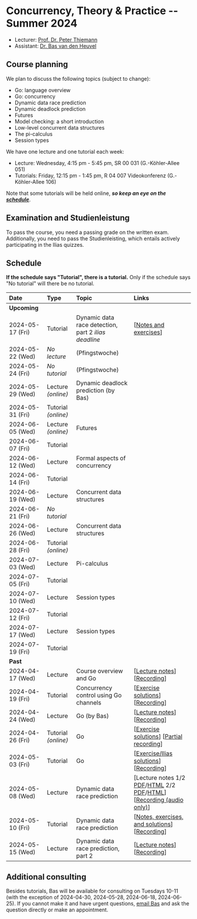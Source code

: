 # Concurrency, Theory & Practice -- Summer 2024

- Lecturer: [Prof. Dr. Peter Thiemann](/team/thiemann.md)
- Assistant: [Dr. Bas van den Heuvel](https://basvdheuvel.github.io/)

## Course planning

We plan to discuss the following topics (subject to change):

* Go: language overview
* Go: concurrency
* Dynamic data race prediction
* Dynamic deadlock prediction
* Futures
* Model checking: a short introduction
* Low-level concurrent data structures
* The pi-calculus
* Session types

We have one lecture and one tutorial each week:

- Lecture: Wednesday, 4:15 pm - 5:45 pm, SR 00 031 (G.-Köhler-Allee 051)
- Tutorials: Friday, 12:15 pm - 1:45 pm, R 04 007 Videokonferenz (G.-Köhler-Allee 106)

Note that some tutorials will be held online, ***so keep an eye on the [schedule](#schedule)***.

## Examination and Studienleistung

To pass the course, you need a passing grade on the written exam.
Additionally, you need to pass the Studienleisting, which entails actively participating in the Ilias quizzes.

## Schedule

**If the schedule says "Tutorial", there is a tutorial.**
Only if the schedule says "No tutorial" will there be no tutorial.

| Date | Type | Topic | Links |
|:-----|:-----|:------|:------|
| **Upcoming** | | | |
| 2024-05-17 (Fri) | Tutorial | Dynamic data race detection, part 2 *ilias deadline* | \[[Notes and exercises](./concurrency/lec-04-tutorial.html)\] |
| 2024-05-22 (Wed) | *No lecture* | (Pfingstwoche) | |
| 2024-05-24 (Fri) | *No tutorial* | (Pfingstwoche) | |
| 2024-05-29 (Wed) | Lecture *(online)* | Dynamic deadlock prediction (by Bas) | |
| 2024-05-31 (Fri) | Tutorial *(online)* | | |
| 2024-06-05 (Wed) | Lecture *(online)* | Futures | |
| 2024-06-07 (Fri) | Tutorial | | |
| 2024-06-12 (Wed) | Lecture | Formal aspects of concurrency |
| 2024-06-14 (Fri) | Tutorial | | |
| 2024-06-19 (Wed) | Lecture | Concurrent data structures | |
| 2024-06-21 (Fri) | *No tutorial* | | |
| 2024-06-26 (Wed) | Lecture | Concurrent data structures | |
| 2024-06-28 (Fri) | Tutorial *(online)* | | |
| 2024-07-03 (Wed) | Lecture | Pi-calculus | |
| 2024-07-05 (Fri) | Tutorial | | |
| 2024-07-10 (Wed) | Lecture | Session types | |
| 2024-07-12 (Fri) | Tutorial | | |
| 2024-07-17 (Wed) | Lecture | Session types | |
| 2024-07-19 (Fri) | Tutorial | | |
| **Past** | | | |
| 2024-04-17 (Wed) | Lecture | Course overview and Go | \[[Lecture notes](./concurrency/lec-01-concurrency-go.html)\] \[[Recording](https://archive.informatik.uni-freiburg.de/courses/proglang/2024-SS-Concurrency/2024-04-17-lecture-1.mp4)\] |
| 2024-04-19 (Fri) | Tutorial | Concurrency control using Go channels | \[[Exercise solutions](./concurrency/lec-01-exercises.zip)\] \[[Recording](https://archive.informatik.uni-freiburg.de/courses/proglang/2024-SS-Concurrency/2024-04-19-tutorial-1.mp4)\] |
| 2024-04-24 (Wed) | Lecture | Go (by Bas) | \[[Lecture notes](./concurrency/lec-02-concurrency-go.html)\] \[[Recording](https://archive.informatik.uni-freiburg.de/courses/proglang/2024-SS-Concurrency/2024-04-24-lecture-1.mp4)\] |
| 2024-04-26 (Fri) | Tutorial *(online)* | Go | \[[Exercise solutions](./concurrency/lec-02-exercises.zip)\] \[[Partial recording](https://archive.informatik.uni-freiburg.de/courses/proglang/2024-SS-Concurrency/2024-04-26-tutorial-1.mp4)\] |
| 2024-05-03 (Fri) | Tutorial | Go | \[[Exercise/Ilias solutions](./concurrency/lec-02-exercisesb.zip)\] \[[Recording](https://archive.informatik.uni-freiburg.de/courses/proglang/2024-SS-Concurrency/2024-05-03-tutorial-1.mp4)\] |
| 2024-05-08 (Wed) | Lecture | Dynamic data race prediction |  \[Lecture notes 1/2 [PDF](./concurrency/lec-03-data-race-01-overview.pdf)/[HTML](./concurrency/lec-03-data-race-01-overview.html) 2/2 [PDF](./concurrency/lec-03-data-race-02-hb-vc.pdf)/[HTML](./concurrency/lec-03-data-race-02-hb-vc.html)\] \[[Recording (audio only)](https://archive.informatik.uni-freiburg.de/courses/proglang/2024-SS-Concurrency/2024-05-08-lecture-1.mp4)\] |
| 2024-05-10 (Fri) | Tutorial | Dynamic data race prediction | \[[Notes, exercises, and solutions](./concurrency/lec-03-tutorial.html)\] \[[Recording](https://archive.informatik.uni-freiburg.de/courses/proglang/2024-SS-Concurrency/2024-05-10-tutorial-1.mp4)\] |
| 2024-05-15 (Wed) | Lecture | Dynamic data race prediction, part 2 | \[[Lecture notes](./concurrency/lec-02-data-race-04-lockset.pdf)\] \[[Recording](https://archive.informatik.uni-freiburg.de/courses/proglang/2024-SS-Concurrency/2024-05-15-lecture-1.mp4)\] |

## Additional consulting
Besides tutorials, Bas will be available for consulting on Tuesdays 10-11 (with the exception of 2024-04-30, 2024-05-28, 2024-06-18, 2024-06-25).
If you cannot make it and have urgent questions, [email Bas](mailto:vdheuvel@informatik.uni-freiburg.de) and ask the question directly or make an appointment.
